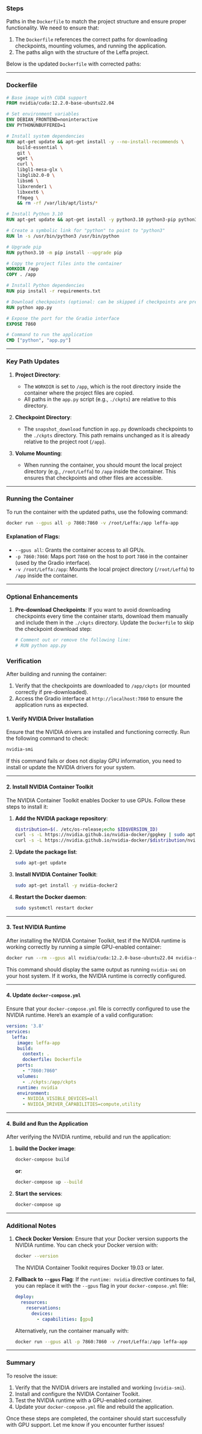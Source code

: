 ### **Steps**

Paths in the `Dockerfile` to match the project structure and ensure proper functionality. We need to ensure that:
1. The `Dockerfile` references the correct paths for downloading checkpoints, mounting volumes, and running the application.
2. The paths align with the structure of the Leffa project.

Below is the updated `Dockerfile` with corrected paths:

---

### **Dockerfile**

```Dockerfile
# Base image with CUDA support
FROM nvidia/cuda:12.2.0-base-ubuntu22.04

# Set environment variables
ENV DEBIAN_FRONTEND=noninteractive
ENV PYTHONUNBUFFERED=1

# Install system dependencies
RUN apt-get update && apt-get install -y --no-install-recommends \
    build-essential \
    git \
    wget \
    curl \
    libgl1-mesa-glx \
    libglib2.0-0 \
    libsm6 \
    libxrender1 \
    libxext6 \
    ffmpeg \
    && rm -rf /var/lib/apt/lists/*

# Install Python 3.10
RUN apt-get update && apt-get install -y python3.10 python3-pip python3.10-dev

# Create a symbolic link for "python" to point to "python3"
RUN ln -s /usr/bin/python3 /usr/bin/python

# Upgrade pip
RUN python3.10 -m pip install --upgrade pip

# Copy the project files into the container
WORKDIR /app
COPY . /app

# Install Python dependencies
RUN pip install -r requirements.txt

# Download checkpoints (optional: can be skipped if checkpoints are pre-downloaded)
RUN python app.py

# Expose the port for the Gradio interface
EXPOSE 7860

# Command to run the application
CMD ["python", "app.py"]
```

---

### **Key Path Updates**
1. **Project Directory**:
   - The `WORKDIR` is set to `/app`, which is the root directory inside the container where the project files are copied.
   - All paths in the `app.py` script (e.g., `./ckpts`) are relative to this directory.

2. **Checkpoint Directory**:
   - The `snapshot_download` function in `app.py` downloads checkpoints to the `./ckpts` directory. This path remains unchanged as it is already relative to the project root (`/app`).

3. **Volume Mounting**:
   - When running the container, you should mount the local project directory (e.g., `/root/Leffa`) to `/app` inside the container. This ensures that checkpoints and other files are accessible.

---

### **Running the Container**
To run the container with the updated paths, use the following command:

```bash
docker run --gpus all -p 7860:7860 -v /root/Leffa:/app leffa-app
```

#### **Explanation of Flags**:
- `--gpus all`: Grants the container access to all GPUs.
- `-p 7860:7860`: Maps port `7860` on the host to port `7860` in the container (used by the Gradio interface).
- `-v /root/Leffa:/app`: Mounts the local project directory (`/root/Leffa`) to `/app` inside the container.

---

### **Optional Enhancements**
1. **Pre-download Checkpoints**:
   If you want to avoid downloading checkpoints every time the container starts, download them manually and include them in the `./ckpts` directory. Update the `Dockerfile` to skip the checkpoint download step:

   ```Dockerfile
   # Comment out or remove the following line:
   # RUN python app.py
   ```

### **Verification**
After building and running the container:
1. Verify that the checkpoints are downloaded to `/app/ckpts` (or mounted correctly if pre-downloaded).
2. Access the Gradio interface at `http://localhost:7860` to ensure the application runs as expected.



#### **1. Verify NVIDIA Driver Installation**
Ensure that the NVIDIA drivers are installed and functioning correctly. Run the following command to check:

```bash
nvidia-smi
```

If this command fails or does not display GPU information, you need to install or update the NVIDIA drivers for your system.

---

#### **2. Install NVIDIA Container Toolkit**
The NVIDIA Container Toolkit enables Docker to use GPUs. Follow these steps to install it:

1. **Add the NVIDIA package repository**:
   ```bash
   distribution=$(. /etc/os-release;echo $ID$VERSION_ID)
   curl -s -L https://nvidia.github.io/nvidia-docker/gpgkey | sudo apt-key add -
   curl -s -L https://nvidia.github.io/nvidia-docker/$distribution/nvidia-docker.list | sudo tee /etc/apt/sources.list.d/nvidia-docker.list
   ```

2. **Update the package list**:
   ```bash
   sudo apt-get update
   ```

3. **Install NVIDIA Container Toolkit**:
   ```bash
   sudo apt-get install -y nvidia-docker2
   ```

4. **Restart the Docker daemon**:
   ```bash
   sudo systemctl restart docker
   ```

---

#### **3. Test NVIDIA Runtime**
After installing the NVIDIA Container Toolkit, test if the NVIDIA runtime is working correctly by running a simple GPU-enabled container:

```bash
docker run --rm --gpus all nvidia/cuda:12.2.0-base-ubuntu22.04 nvidia-smi
```

This command should display the same output as running `nvidia-smi` on your host system. If it works, the NVIDIA runtime is correctly configured.

---

#### **4. Update `docker-compose.yml`**
Ensure that your `docker-compose.yml` file is correctly configured to use the NVIDIA runtime. Here’s an example of a valid configuration:

```yaml
version: '3.8'
services:
  leffa:
    image: leffa-app
    build:
      context: .
      dockerfile: Dockerfile
    ports:
      - "7860:7860"
    volumes:
      - ./ckpts:/app/ckpts
    runtime: nvidia
    environment:
      - NVIDIA_VISIBLE_DEVICES=all
      - NVIDIA_DRIVER_CAPABILITIES=compute,utility
```

---

#### **4. Build and Run the Application**
After verifying the NVIDIA runtime, rebuild and run the application:

1. **build the Docker image**:
   ```bash
   docker-compose build
   ```
    **or**:
   ```bash
   docker-compose up --build
   ```

2. **Start the services**:
   ```bash
   docker-compose up
   ```

---

### **Additional Notes**
1. **Check Docker Version**:
   Ensure that your Docker version supports the NVIDIA runtime. You can check your Docker version with:
   ```bash
   docker --version
   ```
   The NVIDIA Container Toolkit requires Docker 19.03 or later.

2. **Fallback to `--gpus` Flag**:
   If the `runtime: nvidia` directive continues to fail, you can replace it with the `--gpus` flag in your `docker-compose.yml` file:
   ```yaml
   deploy:
     resources:
       reservations:
         devices:
           - capabilities: [gpu]
   ```
   Alternatively, run the container manually with:
   ```bash
   docker run --gpus all -p 7860:7860 -v /root/Leffa:/app leffa-app
   ```

---

### **Summary**
To resolve the issue:
1. Verify that the NVIDIA drivers are installed and working (`nvidia-smi`).
2. Install and configure the NVIDIA Container Toolkit.
3. Test the NVIDIA runtime with a GPU-enabled container.
4. Update your `docker-compose.yml` file and rebuild the application.

Once these steps are completed, the container should start successfully with GPU support. Let me know if you encounter further issues!
